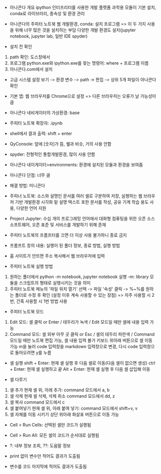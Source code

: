 ##

- 아나콘다 개요
ipython 인터프리터를 사용한 개발 플랫폼
과학용 모듈이 기본 설치, conda로 라이브러리, 종속성 및 환경 관리

- 아나콘다의 주피터 노트북
웹 개발환경, conda: 설치 프로그램 => 이 두 가지 사용을 위해 너무 많은 것을 설치하는 부담
다양한 개발 환경도 설치(jupyter notebook, jupyter lab, 일반 IDE spyder)

- 설치 전 확인
1. path 확인: 도스창에서
2. 프로그램 python.exe와 ipython.exe를 찾는 명령어: where + 프로그램 이름
3. 아나콘다.com에서 설치

- 고급 시스템 설정 보기 -> 환경 변수 -> path -> 편집 -> 상위 5개 파일이 아나콘다 확인
- 기본 앱: 웹 브라우저를 Chrome으로 설정 => 다른 브라우저는 오류가 날 가능성이 큼

- 아나콘다 네비게이터의 가상환경: base
- 주피터 노트북 확장자: .ipynb
- shell에서 결과 출력: shift + enter
- QyConsole: 앞에 [숫자]가 뜸, 쉘과 비슷, 거의 사용 안함
- spyder: 전형적인 통합개발환경, 많이 사용 안함
- 아나콘다 네이게이터>environments: 환경에 설치된 모듈과 환경을 보여줌

- 아나콘다 단점: 너무 큼
- 해결 방법: 미니콘다

- 주피너 노트북: 소스와 설명인 문서를 여러 셀로 구분하여 저장, 실행하는 웹 브라우저 기반 개발환경
시각화 밑 설명 텍스트 포한 문서를 작성, 공유
기계 학습 용도 사용, 다양한 언어 지원

- Project Jupyter: 수십 개의 프로그래밍 언어에서 대화형 컴퓨팅을 위한 오픈 소스 소프트웨어, 오픈 표준 및 서비스를 개발하기 위해 존재

- 주피터 노트북의 프롬프터를 끄면 더 이상 사용 불가하니 종료 금지

- 프롬프트 창의 내용: 실행이 된 폴더 정보, 종료 방법, 실행 방법
- 홈 사이트가 안뜨면 주소 복사해서 웹 브라우저에 입력

- 주피터 노트북 실행 방법
1. 원하는 폴더에서 python -m notebook, jupyter notebook 실행
-m: library 모듈을 스크립트의 형태로 실행시키는 것을 의미
2. 주피터 노트북 메뉴의 '파일 위치 열기' 선택 -> 파일 '속성' 클릭 -> %~%를 원하는 폴더로 수정 후 확인 (설정 이후 계속 사용할 수 있는 장점)
=> 자주 사용할 시 2번, 간혹 사용할 시 1번 방법 사용

- 주피터 노트북 모드
1. Edit 모드: 셀 클릭 or Enter / 테두리가 녹색 / Edit 모드일 때만 셀에 내용 입력 가능
2. Command 모드: 셀 외부 아무 곳 클릭 or Esc / 셀의 테두리 파란색 / Command모드일 때만 노트북 편집 가능, 셀 내용 입력 불가
   키보드 위아래 버튼으로 셀 이동 가능
   m을 눌러 code 입력창을 markdown 입력창으로 변경, 다시 code 입력창으로 돌아오려면 y를 누름

- 셀 실행
shift + Enter: 현재 셀 실행 후 다음 셀로 이동(다음 셀이 없으면 생성)
ctrl + Enter: 현재 셀 실행하고 끝
Alt + Enter: 현재 셀 실행 후 다음 셀 삽입해 이동

- 셀 다루기
1. 셀 추가
현재 셀 위, 아래 추가: command 모드에서 a, b
2. 셀 삭제
현재 셀 삭제, 삭제 취소 command 모드에서 dd, z
3. 셀 복사
command 모드에서 c
4. 셀 붙여넣기
현재 셀 위, 아래 붙여 넣기: command 모드에서 shift+v, v
5. 셀 자체를 이동 시키기
상단 위아래 화살표 버튼으로 이동 가능

- Cell > Run Cells: 선택된 셀만 코드가 실행됨
- Cell > Run All: 모든 셀의 코드가 순서대로 실행됨

- ?: 내부 정보 조회, ??: 도움말 정보

- print 없이 변수만 적어도 결과가 도출됨
- 변수를 코드 마지막에 적어도 결과가 도출됨
